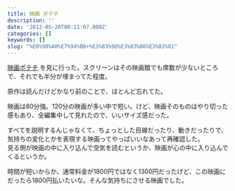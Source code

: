 ```yaml
---
title: 映画 ポテチ
description: ''
date: '2012-05-20T00:21:07.000Z'
categories: []
keywords: []
slug: "%E6%98%A0%E7%94%BB+%E3%83%9D%E3%83%86%E3%83%81"
---
```

[映画ポテチ](http://potechi-movie.jp/) を見に行った。スクリーンはその映画館でも席数が少ないところで、それでも半分が埋まってた程度。

原作は読んだけどかなり前のことで、ほとんど忘れてた。

映画は80分強。120分の映画が多い中で短い。けど、映画そのものはやり切った感もあり、全編集中して見れたので、いいサイズ感だった。

すべてを説明するんじゃなくて、ちょっとした目線だったり、動きだったりで、気持ちの変化とかを表現する映画ってやっぱいいなあって再確認した。  
見る側が映画の中に入り込んで空気を読むというか、映画が心の中に入り込んでくるというか。

時間が短いからか、通常料金が1800円ではなく1300円だったけど、この映画にだったら1800円払いたいな。そんな気持ちにさせる映画でした。